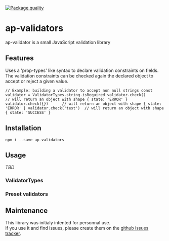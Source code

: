 [![Package quality](http://packagequality.com/shield/ap-validators.svg)](http://packagequality.com/#?package=ap-validators)

# ap-validators

ap-validator is a small JavaScript validation library

## Features

Uses a 'prop-types' like syntax to declare validation constraints on fields.   
The validation constraints can be checked again the declared object to accept or reject a given value.

`
// Example: building a validator to accept non null strings
const validator = ValidatorTypes.string.isRequired
validator.check()        // will return an object with shape { state: 'ERROR' }
validator.check({})      // will return an object with shape { state: 'ERROR' }
validator.check('test')  // will return an object with shape { state: 'SUCCESS' }
`

## Installation

`npm i --save ap-validators`

## Usage

*TBD*

### ValidatorTypes

### Preset validators

## Maintenance

This library was initialy intented for personnal use.   
If you use it and find issues, please create them on the [github issues tracker](https://github.com/ash-uncover/ap-validators/issues).
